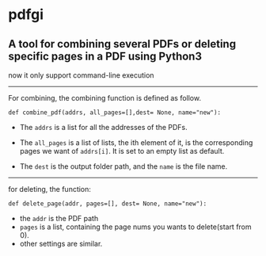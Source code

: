 # pdfgi
## A tool for combining several PDFs or deleting specific pages in a PDF using Python3

now it only support command-line execution

---
For combining, the combining function is defined as follow. 
```
def combine_pdf(addrs, all_pages=[],dest= None, name="new"):
``` 
+ The `addrs` is a list for all the addresses of the PDFs.

+ The `all_pages` is a list of lists, the ith element of it, is the corresponding pages we want of `addrs[i]`. It is set to an empty list as default.

+ The `dest` is the output folder path, and the `name` is the file name.

---
for deleting, the function:
```
def delete_page(addr, pages=[], dest= None, name="new"):
``` 
+ the `addr` is the PDF path
+ `pages` is a list, containing the page nums you wants to delete(start from 0).
+ other settings are similar.
